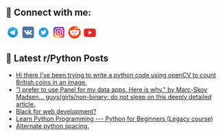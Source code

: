 ## 🔎 Connect with me:
[<img src="https://github.com/bullbesh/bullbesh/blob/main/images/Telegram.png" width="32" height="32" />](https://t.me/bullbesh)
[<img src="https://github.com/bullbesh/bullbesh/blob/main/images/VK.png" width="32" height="32" />](https://vk.com/bullbesh)
[<img src="https://github.com/bullbesh/bullbesh/blob/main/images/Twitter.png" width="32" height="32" />](https://twitter.com/bullbesh1)
[<img src="https://github.com/bullbesh/bullbesh/blob/main/images/Instagram.png" width="32" height="32" />](https://www.instagram.com/bullbesh)
[<img src="https://github.com/bullbesh/bullbesh/blob/main/images/Reddit.png" width="32" height="32" />](https://www.reddit.com/user/bullbesh)
[<img src="https://github.com/bullbesh/bullbesh/blob/main/images/YouTube.png" width="32" height="32" />](https://www.youtube.com/channel/UCtfjRs6uzgq5mfm8S06WTcg)

## 📕 Latest r/Python Posts
<!-- BLOG-POST-LIST:START -->
- [Hi there I’ve been trying to write a python code using openCV to count British coins in an image.](https://www.reddit.com/r/Python/comments/11vojn3/hi_there_ive_been_trying_to_write_a_python_code/)
- [&quot;I prefer to use Panel for my data apps. Here is why.&quot; by Marc-Skov Madsen... guys/girls/non-binary: do not sleep on this deeply detailed article.](https://www.reddit.com/r/Python/comments/11vn3z7/i_prefer_to_use_panel_for_my_data_apps_here_is/)
- [Black for web development?](https://www.reddit.com/r/Python/comments/11vlqcu/black_for_web_development/)
- [Learn Python Programming --- Python for Beginners &lpar;Legacy course&rpar;](https://www.reddit.com/r/Python/comments/11vlkz6/learn_python_programming_python_for_beginners/)
- [Alternate python spacing.](https://www.reddit.com/r/Python/comments/11vlkh2/alternate_python_spacing/)
<!-- BLOG-POST-LIST:END -->
